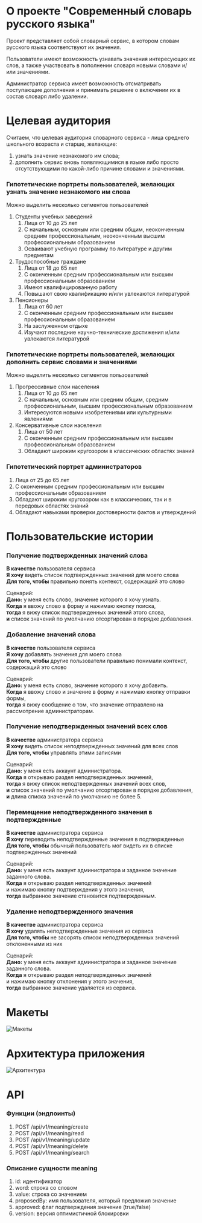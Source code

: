 # О проекте "Современный словарь русского языка"

Проект представляет собой словарный сервис, в котором словам русского языка соответствуют их значения.

Пользователи имеют возможность узнавать значения интересующих их слов, а также участвовать в пополнении словаря
новыми словами и/или значениями.

Администратор сервиса имеет возможность отсматривать поступающие дополнения и принимать решение
о включении их в состав словаря либо удалении.

# Целевая аудитория

Считаем, что целевая аудитория словарного сервиса - лица среднего школьного возраста и старше, желающие:
1. узнать значение незнакомого им слова;
2. дополнить сервис вновь появляющимися в языке
   либо просто отсутствующими по какой-либо причине словами и значениями.

### Гипотетические портреты пользователей, желающих узнать значение незнакомого им слова

Можно выделить несколько сегментов пользователей
1. Студенты учебных заведений
    1. Лица от 10 до 25 лет
    2. С начальным, основным или средним общим, неоконченным средним профессиональным,
       неоконченным высшим профессиональным образованием
    3. Осваивают учебную программу по литературе и другим предметам
2. Трудоспособные граждане
    1. Лица от 18 до 65 лет
    2. С оконченным средним профессиональным или высшим профессиональным образованием
    3. Имеют квалифицированную работу
    4. Повышают свою квалификацию и/или увлекаются литературой
3. Пенсионеры
    1. Лица от 60 лет
    2. С оконченным средним профессиональным или высшим профессиональным образованием
    3. На заслуженном отдыхе
    4. Изучают последние научно-технические достижения и/или увлекаются литературой

### Гипотетические портреты пользователей, желающих дополнить сервис словами и значениями

Можно выделить несколько сегментов пользователей
1. Прогрессивные слои населения
    1. Лица от 10 до 65 лет
    2. С начальным, основным или средним общим, средним профессиональным,
       высшим профессиональным образованием
    3. Интересуются новыми изобретениями или культурными явлениями
2. Консервативные слои населения
    1. Лица от 50 лет
    2. С оконченным средним профессиональным или высшим профессиональным образованием
    3. Обладают широким кругозором в классических областях знаний

### Гипотетический портрет администраторов

1. Лица от 25 до 65 лет
2. С оконченным средним профессиональным или высшим профессиональным образованием
3. Обладают широким кругозором как в классических, так и в передовых областях знаний
4. Обладают навыками проверки достоверности фактов и утверждений

# Пользовательские истории

### Получение подтвержденных значений слова

**В качестве** пользователя сервиса \
**Я хочу** видеть список подтвержденных значений для моего слова \
**Для того, чтобы** правильно понять контекст, содержащий это слово

Сценарий: \
**Дано:** у меня есть слово, значение которого я хочу узнать. \
**Когда** я ввожу слово в форму и нажимаю кнопку поиска, \
**тогда** я вижу список подтвержденных значений этого слова, \
**и** список значений по умолчанию отсортирован в порядке добавления.

### Добавление значений слова

**В качестве** пользователя сервиса \
**Я хочу** добавлять значения для моего слова \
**Для того, чтобы** другие пользователи правильно понимали контекст, содержащий это слово

Сценарий: \
**Дано:** у меня есть слово, значение которого я хочу добавить. \
**Когда** я ввожу слово и значение в форму и нажимаю кнопку отправки формы, \
**тогда** я вижу сообщение о том, что значение отправлено на рассмотрение администраторам.

### Получение неподтвержденных значений всех слов

**В качестве** администратора сервиса \
**Я хочу** видеть список неподтвержденных значений для всех слов \
**Для того, чтобы** управлять этими записями

Сценарий: \
**Дано:** у меня есть аккаунт администратора. \
**Когда** я открываю раздел неподтвержденных значений, \
**тогда** я вижу список неподтвержденных значений всех слов, \
**и** список значений по умолчанию отсортирован в порядке добавления, \
**и** длина списка значений по умолчанию не более 5.

### Перемещение неподтвержденного значения в подтвержденные

**В качестве** администратора сервиса \
**Я хочу** переводить неподтвержденные значения в подтвержденные \
**Для того, чтобы** обычный пользователь мог видеть их в списке подтвержденных значений

Сценарий: \
**Дано:** у меня есть аккаунт администратора и заданное значение заданного слова. \
**Когда** я открываю раздел неподтвержденных значений \
и нажимаю кнопку подтверждения у этого значения, \
**тогда** выбранное значение становится подтвержденным.

### Удаление неподтвержденного значения

**В качестве** администратора сервиса \
**Я хочу** удалять неподтвержденные значения из сервиса \
**Для того, чтобы** не засорять список неподтвержденных значений отклоненными из них

Сценарий: \
**Дано:** у меня есть аккаунт администратора и заданное значение заданного слова. \
**Когда** я открываю раздел неподтвержденных значений \
и нажимаю кнопку отклонения у этого значения, \
**тогда** выбранное значение удаляется из сервиса.

# Макеты

![Макеты](mockups/mockups.jpg)

# Архитектура приложения

![Архитектура](mockups/arch.svg)

# API

### Функции (эндпоинты)

1. POST /api/v1/meaning/create
2. POST /api/v1/meaning/read
3. POST /api/v1/meaning/update
4. POST /api/v1/meaning/delete
5. POST /api/v1/meaning/search

### Описание сущности meaning

1. id: идентификатор
2. word: строка со словом
3. value: строка со значением
4. proposedBy: имя пользователя, который предложил значение
5. approved: флаг подтверждения значение (true/false)
6. version: версия оптимистичной блокировки